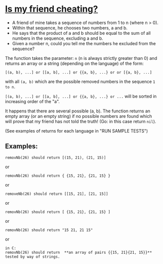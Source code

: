 # [Is my friend cheating?](https://www.codewars.com/kata/5547cc7dcad755e480000004)

* A friend of mine takes a sequence of numbers from 1 to n (where n > 0).
* Within that sequence, he chooses two numbers, a and b.
* He says that the product of a and b should be equal to the sum of all numbers in the sequence, excluding a and b.
* Given a number n, could you tell me the numbers he excluded from the sequence?

The function takes the parameter: `n` (n is always strictly greater than 0) and returns an array or a string (depending on the language) of the form:

```
[(a, b), ...] or [[a, b], ...] or {{a, b}, ...} or or [{a, b}, ...]
```

with all `(a, b)` which are the possible removed numbers in the sequence `1 to n`.

`[(a, b), ...] or [[a, b], ...] or {{a, b}, ...} or ...` will be sorted in increasing order of the "a".

It happens that there are several possible (a, b). The function returns an empty array (or an empty string) if no possible numbers are found which will prove that my friend has not told the truth! (Go: in this case return `nil`).

(See examples of returns for each language in "RUN SAMPLE TESTS")

## Examples:

```
removNb(26) should return [(15, 21), (21, 15)]
```

or

```
removNb(26) should return { {15, 21}, {21, 15} }
```

or

```
removeNb(26) should return [[15, 21], [21, 15]]
```

or

```
removNb(26) should return [ {15, 21}, {21, 15} ]
```

or

```
removNb(26) should return "15 21, 21 15"
```

or

```
in C:
removNb(26) should return  **an array of pairs {{15, 21}{21, 15}}**
tested by way of strings.
```